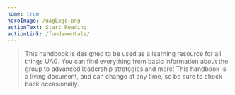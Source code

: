 ```yaml
---
home: true
heroImage: /uagLogo.png
actionText: Start Reading
actionLink: /fundamentals/
---
```


> This handbook is designed to be used as a learning resource for all things UAG. You can find everything from basic information about the group to advanced leadership strategies and more! This handbook is a living document, and can change at any time, so be sure to check back occasionally.
